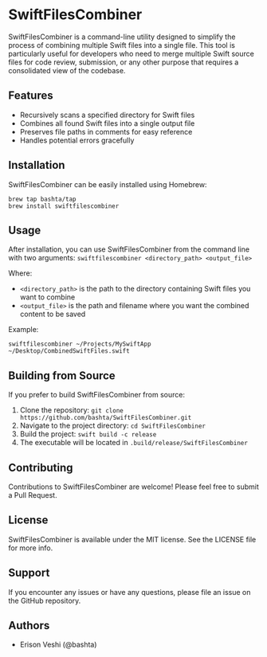 # SwiftFilesCombiner

SwiftFilesCombiner is a command-line utility designed to simplify the process of combining multiple Swift files into a single file. This tool is particularly useful for developers who need to merge multiple Swift source files for code review, submission, or any other purpose that requires a consolidated view of the codebase.

## Features

- Recursively scans a specified directory for Swift files
- Combines all found Swift files into a single output file
- Preserves file paths in comments for easy reference
- Handles potential errors gracefully

## Installation

SwiftFilesCombiner can be easily installed using Homebrew:
```
brew tap bashta/tap
brew install swiftfilescombiner
```

## Usage

After installation, you can use SwiftFilesCombiner from the command line with two arguments:
`swiftfilescombiner <directory_path> <output_file>`

Where:
- `<directory_path>` is the path to the directory containing Swift files you want to combine
- `<output_file>` is the path and filename where you want the combined content to be saved

Example:

`swiftfilescombiner ~/Projects/MySwiftApp ~/Desktop/CombinedSwiftFiles.swift`

## Building from Source

If you prefer to build SwiftFilesCombiner from source:

1. Clone the repository: `git clone https://github.com/bashta/SwiftFilesCombiner.git`
2. Navigate to the project directory: `cd SwiftFilesCombiner`
3. Build the project: `swift build -c release`
4. The executable will be located in `.build/release/SwiftFilesCombiner`

## Contributing

Contributions to SwiftFilesCombiner are welcome! Please feel free to submit a Pull Request.

## License

SwiftFilesCombiner is available under the MIT license. See the LICENSE file for more info.

## Support

If you encounter any issues or have any questions, please file an issue on the GitHub repository.

## Authors

- Erison Veshi (@bashta) 

